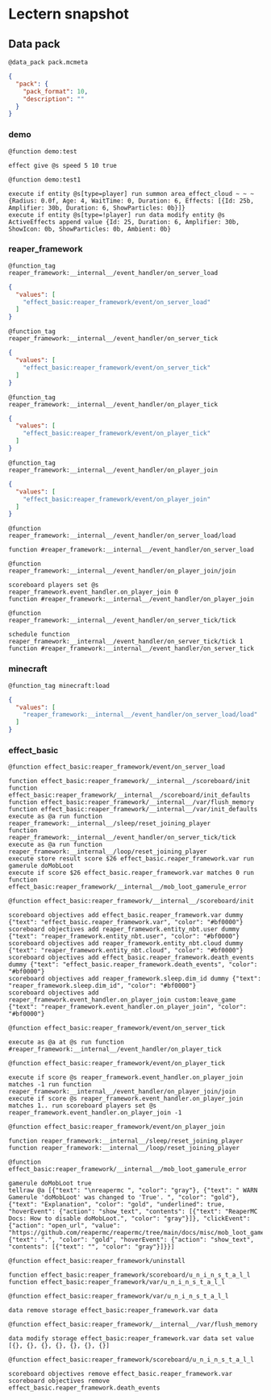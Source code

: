 # Lectern snapshot

## Data pack

`@data_pack pack.mcmeta`

```json
{
  "pack": {
    "pack_format": 10,
    "description": ""
  }
}
```

### demo

`@function demo:test`

```mcfunction
effect give @s speed 5 10 true
```

`@function demo:test1`

```mcfunction
execute if entity @s[type=player] run summon area_effect_cloud ~ ~ ~ {Radius: 0.0f, Age: 4, WaitTime: 0, Duration: 6, Effects: [{Id: 25b, Amplifier: 30b, Duration: 6, ShowParticles: 0b}]}
execute if entity @s[type=!player] run data modify entity @s ActiveEffects append value {Id: 25, Duration: 6, Amplifier: 30b, ShowIcon: 0b, ShowParticles: 0b, Ambient: 0b}
```

### reaper_framework

`@function_tag reaper_framework:__internal__/event_handler/on_server_load`

```json
{
  "values": [
    "effect_basic:reaper_framework/event/on_server_load"
  ]
}
```

`@function_tag reaper_framework:__internal__/event_handler/on_server_tick`

```json
{
  "values": [
    "effect_basic:reaper_framework/event/on_server_tick"
  ]
}
```

`@function_tag reaper_framework:__internal__/event_handler/on_player_tick`

```json
{
  "values": [
    "effect_basic:reaper_framework/event/on_player_tick"
  ]
}
```

`@function_tag reaper_framework:__internal__/event_handler/on_player_join`

```json
{
  "values": [
    "effect_basic:reaper_framework/event/on_player_join"
  ]
}
```

`@function reaper_framework:__internal__/event_handler/on_server_load/load`

```mcfunction
function #reaper_framework:__internal__/event_handler/on_server_load
```

`@function reaper_framework:__internal__/event_handler/on_player_join/join`

```mcfunction
scoreboard players set @s reaper_framework.event_handler.on_player_join 0
function #reaper_framework:__internal__/event_handler/on_player_join
```

`@function reaper_framework:__internal__/event_handler/on_server_tick/tick`

```mcfunction
schedule function reaper_framework:__internal__/event_handler/on_server_tick/tick 1
function #reaper_framework:__internal__/event_handler/on_server_tick
```

### minecraft

`@function_tag minecraft:load`

```json
{
  "values": [
    "reaper_framework:__internal__/event_handler/on_server_load/load"
  ]
}
```

### effect_basic

`@function effect_basic:reaper_framework/event/on_server_load`

```mcfunction
function effect_basic:reaper_framework/__internal__/scoreboard/init
function effect_basic:reaper_framework/__internal__/scoreboard/init_defaults
function effect_basic:reaper_framework/__internal__/var/flush_memory
function effect_basic:reaper_framework/__internal__/var/init_defaults
execute as @a run function reaper_framework:__internal__/sleep/reset_joining_player
function reaper_framework:__internal__/event_handler/on_server_tick/tick
execute as @a run function reaper_framework:__internal__/loop/reset_joining_player
execute store result score $26 effect_basic.reaper_framework.var run gamerule doMobLoot
execute if score $26 effect_basic.reaper_framework.var matches 0 run function effect_basic:reaper_framework/__internal__/mob_loot_gamerule_error
```

`@function effect_basic:reaper_framework/__internal__/scoreboard/init`

```mcfunction
scoreboard objectives add effect_basic.reaper_framework.var dummy {"text": "effect_basic.reaper_framework.var", "color": "#bf0000"}
scoreboard objectives add reaper_framework.entity_nbt.user dummy {"text": "reaper_framework.entity_nbt.user", "color": "#bf0000"}
scoreboard objectives add reaper_framework.entity_nbt.cloud dummy {"text": "reaper_framework.entity_nbt.cloud", "color": "#bf0000"}
scoreboard objectives add effect_basic.reaper_framework.death_events dummy {"text": "effect_basic.reaper_framework.death_events", "color": "#bf0000"}
scoreboard objectives add reaper_framework.sleep.dim_id dummy {"text": "reaper_framework.sleep.dim_id", "color": "#bf0000"}
scoreboard objectives add reaper_framework.event_handler.on_player_join custom:leave_game {"text": "reaper_framework.event_handler.on_player_join", "color": "#bf0000"}
```

`@function effect_basic:reaper_framework/event/on_server_tick`

```mcfunction
execute as @a at @s run function #reaper_framework:__internal__/event_handler/on_player_tick
```

`@function effect_basic:reaper_framework/event/on_player_tick`

```mcfunction
execute if score @s reaper_framework.event_handler.on_player_join matches -1 run function reaper_framework:__internal__/event_handler/on_player_join/join
execute if score @s reaper_framework.event_handler.on_player_join matches 1.. run scoreboard players set @s reaper_framework.event_handler.on_player_join -1
```

`@function effect_basic:reaper_framework/event/on_player_join`

```mcfunction
function reaper_framework:__internal__/sleep/reset_joining_player
function reaper_framework:__internal__/loop/reset_joining_player
```

`@function effect_basic:reaper_framework/__internal__/mob_loot_gamerule_error`

```mcfunction
gamerule doMobLoot true
tellraw @a [{"text": "\nreapermc ", "color": "gray"}, {"text": " WARN Gamerule 'doMobLoot' was changed to 'True'. ", "color": "gold"}, {"text": "Explanation", "color": "gold", "underlined": true, "hoverEvent": {"action": "show_text", "contents": [{"text": "ReaperMC Docs: How to disable doMobLoot.", "color": "gray"}]}, "clickEvent": {"action": "open_url", "value": "https://github.com/reapermc/reapermc/tree/main/docs/misc/mob_loot_gamerule.md"}}, {"text": ".", "color": "gold", "hoverEvent": {"action": "show_text", "contents": [{"text": "", "color": "gray"}]}}]
```

`@function effect_basic:reaper_framework/uninstall`

```mcfunction
function effect_basic:reaper_framework/scoreboard/u_n_i_n_s_t_a_l_l
function effect_basic:reaper_framework/var/u_n_i_n_s_t_a_l_l
```

`@function effect_basic:reaper_framework/var/u_n_i_n_s_t_a_l_l`

```mcfunction
data remove storage effect_basic:reaper_framework.var data
```

`@function effect_basic:reaper_framework/__internal__/var/flush_memory`

```mcfunction
data modify storage effect_basic:reaper_framework.var data set value [{}, {}, {}, {}, {}, {}, {}]
```

`@function effect_basic:reaper_framework/scoreboard/u_n_i_n_s_t_a_l_l`

```mcfunction
scoreboard objectives remove effect_basic.reaper_framework.var
scoreboard objectives remove effect_basic.reaper_framework.death_events
```
